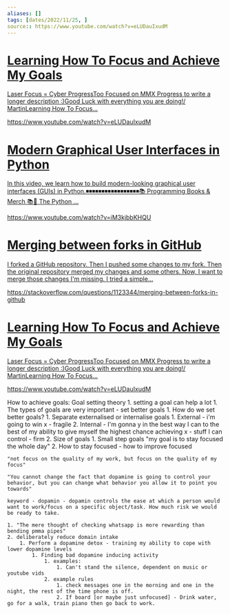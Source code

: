```yaml
---
aliases: []
tags: [dates/2022/11/25, ]
source:: https://www.youtube.com/watch?v=eLUDauIxudM
---
```




<div class="rich-link-card-container"><a class="rich-link-card" href="https://www.youtube.com/watch?v=eLUDauIxudM" target="_blank">
	<div class="rich-link-image-container">
		<div class="rich-link-image" style="background-image: url('[object Object]')">
	</div>
	</div>
	<div class="rich-link-card-text">
		<h1 class="rich-link-card-title">Learning How To Focus and Achieve My Goals</h1>
		<p class="rich-link-card-description">
		Laser Focus = Cyber ProgressToo Focused on MMX Progress to write a longer description :)Good Luck with everything you are doing!/ MartinLearning How To Focus...
		</p>
		<p class="rich-link-href">
		https://www.youtube.com/watch?v=eLUDauIxudM
		</p>
	</div>
</a></div>



<div class="rich-link-card-container"><a class="rich-link-card" href="https://www.youtube.com/watch?v=iM3kjbbKHQU" target="_blank">
	<div class="rich-link-image-container">
		<div class="rich-link-image" style="background-image: url('https://i3.ytimg.com/vi/iM3kjbbKHQU/maxresdefault.jpg')">
	</div>
	</div>
	<div class="rich-link-card-text">
		<h1 class="rich-link-card-title">Modern Graphical User Interfaces in Python</h1>
		<p class="rich-link-card-description">
		In this video, we learn how to build modern-looking graphical user interfaces (GUIs) in Python.◾◾◾◾◾◾◾◾◾◾◾◾◾◾◾◾◾📚 Programming Books & Merch 📚🐍 The Python ...
		</p>
		<p class="rich-link-href">
		https://www.youtube.com/watch?v=iM3kjbbKHQU
		</p>
	</div>
</a></div>


<div class="rich-link-card-container"><a class="rich-link-card" href="https://stackoverflow.com/questions/1123344/merging-between-forks-in-github" target="_blank">
	<div class="rich-link-image-container">
		<div class="rich-link-image" style="background-image: url('https://cdn.sstatic.net/Sites/stackoverflow/Img/apple-touch-icon@2.png?v=73d79a89bded')">
	</div>
	</div>
	<div class="rich-link-card-text">
		<h1 class="rich-link-card-title">Merging between forks in GitHub</h1>
		<p class="rich-link-card-description">
		I forked a GitHub repository. Then I pushed some changes to my fork. Then the original repository merged my changes and some others. Now, I want to merge those changes I'm missing. I tried a simple...
		</p>
		<p class="rich-link-href">
		https://stackoverflow.com/questions/1123344/merging-between-forks-in-github
		</p>
	</div>
</a></div>


<div class="rich-link-card-container"><a class="rich-link-card" href="https://www.youtube.com/watch?v=eLUDauIxudM" target="_blank">
	<div class="rich-link-image-container">
		<div class="rich-link-image" style="background-image: url('https://www.youtube.com/embed/eLUDauIxudM?feature=oembed')">
	</div>
	</div>
	<div class="rich-link-card-text">
		<h1 class="rich-link-card-title">Learning How To Focus and Achieve My Goals</h1>
		<p class="rich-link-card-description">
		Laser Focus = Cyber ProgressToo Focused on MMX Progress to write a longer description :)Good Luck with everything you are doing!/ MartinLearning How To Focus...
		</p>
		<p class="rich-link-href">
		https://www.youtube.com/watch?v=eLUDauIxudM
		</p>
	</div>
</a></div>
How to achieve goals: Goal setting theory
1. setting a goal can help a lot
    1. The types of goals are very important - set better goals
        1. How do we set better goals?
            1. Separate externalised or internalise goals
                1. External - i'm going to win x - fragile
                2. Internal - I'm gonna y in the best way I can to the best of my ability to give myself the highest chance achieving x - stuff I can control - firm
            2. Size of goals
                1. Small step goals
                "my goal is to stay focused the whole day"
2. How to stay focused - how to improve focused
    
    "not focus on the quality of my work, but focus on the quality of my focus"
    
    "You cannot change the fact that dopamine is going to control your behavior, but you can change what behavior you allow it to point you towards"
    
    keyword - dopamin - dopamin controls the ease at which a person would want to work/focus on a specific object/task. How much risk we would be ready to take.
    
    1. "The mere thought of checking whatsapp is more rewarding than bending pmma pipes"
    2. deliberately reduce domain intake
        1. Perform a dopamine detox - training my ability to cope with lower dopamine levels
            1. Finding bad dopamine inducing activity
                1. examples:
                    1. Can't stand the silence, dependent on music or youtube vids
                2. example rules
                    1. check messages one in the morning and one in the night, the rest of the time phone is off.
                    2. If board [or maybe just unfocused] - Drink water, go for a walk, train piano then go back to work.


